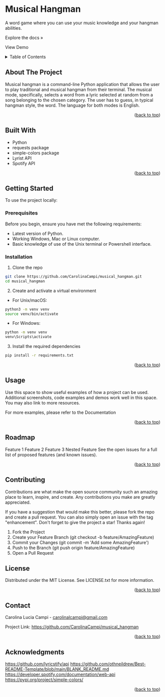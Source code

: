 <a id="readme-top"></a>

# Musical Hangman

A word game where you can use your music knowledge and your hangman abilities.

<!-- TODO: docs? -->
Explore the docs »
<!-- TODO: Record a demo -->
View Demo

<!-- TABLE OF CONTENTS -->
<details>
  <summary>Table of Contents</summary>
  <ol>
    <li>
      <a href="#about-the-project">About The Project</a>
      <ul>
        <li><a href="#built-with">Built With</a></li>
      </ul>
    </li>
    <li>
      <a href="#getting-started">Getting Started</a>
      <ul>
        <li><a href="#prerequisites">Prerequisites</a></li>
        <li><a href="#installation">Installation</a></li>
      </ul>
    </li>
    <li><a href="#usage">Usage</a></li>
    <li><a href="#roadmap">Roadmap</a></li>
    <li><a href="#contributing">Contributing</a></li>
    <li><a href="#license">License</a></li>
    <li><a href="#contact">Contact</a></li>
    <li><a href="#acknowledgments">Acknowledgments</a></li>
  </ol>
</details>

## About The Project
<!-- TODO: Complete -->
Musical hangman is a command-line Python application that allows the user to play traditional and musical hangman from their terminal. The musical mode, specifically, selects a word from a lyric selected at random from a song belonging to the chosen category. The user has to guess, in typical hangman style, the word. The language for both modes is English.

<p align="right">(<a href="#readme-top">back to top</a>)</p>

## Built With
- Python
- requests package
- simple-colors package
- Lyrist API
- Spotify API

<p align="right">(<a href="#readme-top">back to top</a>)</p>

## Getting Started
To use the project locally:

### Prerequisites
Before you begin, ensure you have met the following requirements:

- Latest version of Python.
- Working Windows, Mac or Linux computer.
- Basic knowledge of use of the Unix terminal or Powershell interface.


### Installation

1. Clone the repo
```sh
git clone https://github.com/CarolinaCampi/musical_hangman.git
cd musical_hangman
```
2. Create and activate a virtual environment
- For Unix/macOS:
```bash
python3 -m venv venv
source venv/bin/activate
```
- For Windows:
```bash
python -m venv venv
venv\Scripts\activate
```
3. Install the required dependencies
```bash
pip install -r requirements.txt
```

<!-- TODO: ADD API INSTRUCTIONS-->
<!-- Get a free API Key at https://example.com
Install NPM packages
```sh
npm install
```
Enter your API in config.js
```sh
const API_KEY = 'ENTER YOUR API';
```
Change git remote url to avoid accidental pushes to base project
```sh
git remote set-url origin github_username/repo_name
```
```sh
git remote -v # confirm the changes
``` -->

<p align="right">(<a href="#readme-top">back to top</a>)</p>


## Usage
Use this space to show useful examples of how a project can be used. Additional screenshots, code examples and demos work well in this space. You may also link to more resources.

For more examples, please refer to the Documentation

<p align="right">(<a href="#readme-top">back to top</a>)</p>


## Roadmap
Feature 1
Feature 2
Feature 3
Nested Feature
See the open issues for a full list of proposed features (and known issues).

<p align="right">(<a href="#readme-top">back to top</a>)</p>


## Contributing
Contributions are what make the open source community such an amazing place to learn, inspire, and create. Any contributions you make are greatly appreciated.

If you have a suggestion that would make this better, please fork the repo and create a pull request. You can also simply open an issue with the tag "enhancement". Don't forget to give the project a star! Thanks again!

1. Fork the Project
2. Create your Feature Branch (git checkout -b feature/AmazingFeature)
3. Commit your Changes (git commit -m 'Add some AmazingFeature')
4. Push to the Branch (git push origin feature/AmazingFeature)
5. Open a Pull Request


## License
Distributed under the MIT License. See LICENSE.txt for more information.

<p align="right">(<a href="#readme-top">back to top</a>)</p>


## Contact
Carolina Lucia Campi - carolinalcampi@gmail.com

Project Link: https://github.com/CarolinaCampi/musical_hangman

<p align="right">(<a href="#readme-top">back to top</a>)</p>


## Acknowledgments

https://github.com/lyricstify/api
https://github.com/othneildrew/Best-README-Template/blob/main/BLANK_README.md
https://developer.spotify.com/documentation/web-api
https://pypi.org/project/simple-colors/


<p align="right">(<a href="#readme-top">back to top</a>)</p>